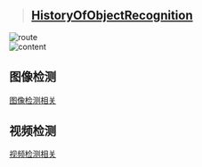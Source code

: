 > ## [HistoryOfObjectRecognition](paper/HistoryOfObjectRecognition.pdf)   ![route](readme/MiniMap.png)  ![content](readme/graph.png)## 图像检测 [图像检测相关](01_review/01.01_00_image_recognition_2016.md)## 视频检测[视频检测相关](video_recongnition.md)